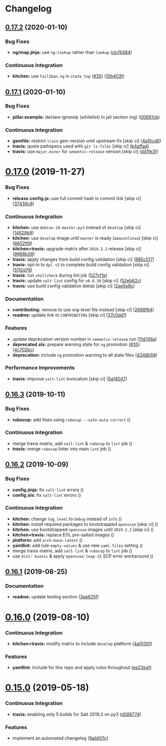 # Changelog

## [0.17.2](https://github.com/saltstack-formulas/fail2ban-formula/compare/v0.17.1...v0.17.2) (2020-01-10)


### Bug Fixes

* **ng/map.jinja:** use `ng:lookup` rather than `lookup` ([cb76484](https://github.com/saltstack-formulas/fail2ban-formula/commit/cb76484142d192dc3c0f2903231b97793e5b216e))


### Continuous Integration

* **kitchen:** use `fail2ban.ng` in `state_top` ([#35](https://github.com/saltstack-formulas/fail2ban-formula/issues/35)) ([10b403f](https://github.com/saltstack-formulas/fail2ban-formula/commit/10b403f8b445f65118e88872229a978cdae90a4c))

## [0.17.1](https://github.com/saltstack-formulas/fail2ban-formula/compare/v0.17.0...v0.17.1) (2020-01-10)


### Bug Fixes

* **pillar.example:** declare ignoreip (whitelist) in jail section (ng) ([00661cb](https://github.com/saltstack-formulas/fail2ban-formula/commit/00661cbca978e5b6344427bd688fcfae9789f3db))


### Continuous Integration

* **gemfile:** restrict `train` gem version until upstream fix [skip ci] ([4a10cd6](https://github.com/saltstack-formulas/fail2ban-formula/commit/4a10cd695764fb551aea91688625576dbb046ba9))
* **travis:** quote pathspecs used with `git ls-files` [skip ci] ([b4affad](https://github.com/saltstack-formulas/fail2ban-formula/commit/b4affadfd7f1227aea0dc96101e560553af12c8a))
* **travis:** use `major.minor` for `semantic-release` version [skip ci] ([d41fe3f](https://github.com/saltstack-formulas/fail2ban-formula/commit/d41fe3f2051e2f63dbae9cfd343103f5b3228dc0))

# [0.17.0](https://github.com/saltstack-formulas/fail2ban-formula/compare/v0.16.3...v0.17.0) (2019-11-27)


### Bug Fixes

* **release.config.js:** use full commit hash in commit link [skip ci] ([37439c8](https://github.com/saltstack-formulas/fail2ban-formula/commit/37439c81a79428a3ea66fcba0ea9f389daf78caa))


### Continuous Integration

* **kitchen:** use `debian-10-master-py3` instead of `develop` [skip ci] ([14629b9](https://github.com/saltstack-formulas/fail2ban-formula/commit/14629b96f38e79143899944f0ec2508171d196c8))
* **kitchen:** use `develop` image until `master` is ready (`amazonlinux`) [skip ci] ([6652ff9](https://github.com/saltstack-formulas/fail2ban-formula/commit/6652ff9d9563bc5454e48b16ccdea579100ff3f3))
* **kitchen+travis:** upgrade matrix after `2019.2.2` release [skip ci] ([9968b09](https://github.com/saltstack-formulas/fail2ban-formula/commit/9968b09784e4b2d3e9e5055b9f7dce6306d5eb80))
* **travis:** apply changes from build config validation [skip ci] ([885c517](https://github.com/saltstack-formulas/fail2ban-formula/commit/885c517e8a17b54d2966e475919f10378f7b99e9))
* **travis:** opt-in to `dpl v2` to complete build config validation [skip ci] ([5112d76](https://github.com/saltstack-formulas/fail2ban-formula/commit/5112d760e403fe8e9e56324445fab75a669e81c7))
* **travis:** run `shellcheck` during lint job ([527cf1e](https://github.com/saltstack-formulas/fail2ban-formula/commit/527cf1e9717964d794356b1dbbad0037356773fe))
* **travis:** update `salt-lint` config for `v0.0.10` [skip ci] ([52eb62c](https://github.com/saltstack-formulas/fail2ban-formula/commit/52eb62c8f9e8703889f8c9d97f68df794e4a644c))
* **travis:** use build config validation (beta) [skip ci] ([2ae5e8c](https://github.com/saltstack-formulas/fail2ban-formula/commit/2ae5e8cc167d9596bb07d094cf7dae2e7655a77f))


### Documentation

* **contributing:** remove to use org-level file instead [skip ci] ([2688f64](https://github.com/saltstack-formulas/fail2ban-formula/commit/2688f64efb58ef9091fdc56328ec6ad303727fcc))
* **readme:** update link to `CONTRIBUTING` [skip ci] ([37c0dd1](https://github.com/saltstack-formulas/fail2ban-formula/commit/37c0dd1fcdfd8bfb424490a7b680d0fc04150261))


### Features

* update deprecation version number in `semantic-release` run ([11d748a](https://github.com/saltstack-formulas/fail2ban-formula/commit/11d748abd67f1603b99a7804436d7ad6970d3411))
* **deprecated.sls:** prepare warning state for `ng` promotion ([#35](https://github.com/saltstack-formulas/fail2ban-formula/issues/35)) ([4c702bc](https://github.com/saltstack-formulas/fail2ban-formula/commit/4c702bc5a57b55abe8bdcc5096d5aa9a04233bb5))
* **deprecation:** include `ng` promotion warning to all state files ([4348b59](https://github.com/saltstack-formulas/fail2ban-formula/commit/4348b5966240878ec3959dfaa661e696384ca833))


### Performance Improvements

* **travis:** improve `salt-lint` invocation [skip ci] ([5a14047](https://github.com/saltstack-formulas/fail2ban-formula/commit/5a14047dae331c973e3a0f7384c5f1e135604e8f))

## [0.16.3](https://github.com/saltstack-formulas/fail2ban-formula/compare/v0.16.2...v0.16.3) (2019-10-11)


### Bug Fixes

* **rubocop:** add fixes using `rubocop --safe-auto-correct` ([](https://github.com/saltstack-formulas/fail2ban-formula/commit/0a420da))


### Continuous Integration

* merge travis matrix, add `salt-lint` & `rubocop` to `lint` job ([](https://github.com/saltstack-formulas/fail2ban-formula/commit/269a220))
* **travis:** merge `rubocop` linter into main `lint` job ([](https://github.com/saltstack-formulas/fail2ban-formula/commit/19f6faa))

## [0.16.2](https://github.com/saltstack-formulas/fail2ban-formula/compare/v0.16.1...v0.16.2) (2019-10-09)


### Bug Fixes

* **config.jinja:** fix `salt-lint` errors ([](https://github.com/saltstack-formulas/fail2ban-formula/commit/ddbac67))
* **config.sls:** fix `salt-lint` errors ([](https://github.com/saltstack-formulas/fail2ban-formula/commit/0f668ca))


### Continuous Integration

* **kitchen:** change `log_level` to `debug` instead of `info` ([](https://github.com/saltstack-formulas/fail2ban-formula/commit/44247c1))
* **kitchen:** install required packages to bootstrapped `opensuse` [skip ci] ([](https://github.com/saltstack-formulas/fail2ban-formula/commit/410f589))
* **kitchen:** use bootstrapped `opensuse` images until `2019.2.2` [skip ci] ([](https://github.com/saltstack-formulas/fail2ban-formula/commit/e8ffbb6))
* **kitchen+travis:** replace EOL pre-salted images ([](https://github.com/saltstack-formulas/fail2ban-formula/commit/f33c864))
* **platform:** add `arch-base-latest` ([](https://github.com/saltstack-formulas/fail2ban-formula/commit/ab09eda))
* **yamllint:** add rule `empty-values` & use new `yaml-files` setting ([](https://github.com/saltstack-formulas/fail2ban-formula/commit/e592919))
* merge travis matrix, add `salt-lint` & `rubocop` to `lint` job ([](https://github.com/saltstack-formulas/fail2ban-formula/commit/3b1c31a))
* use `dist: bionic` & apply `opensuse-leap-15` SCP error workaround ([](https://github.com/saltstack-formulas/fail2ban-formula/commit/2ca74f9))

## [0.16.1](https://github.com/saltstack-formulas/fail2ban-formula/compare/v0.16.0...v0.16.1) (2019-08-25)


### Documentation

* **readme:** update testing section ([3ae625f](https://github.com/saltstack-formulas/fail2ban-formula/commit/3ae625f))

# [0.16.0](https://github.com/saltstack-formulas/fail2ban-formula/compare/v0.15.0...v0.16.0) (2019-08-10)


### Continuous Integration

* **kitchen+travis:** modify matrix to include `develop` platform ([4af0301](https://github.com/saltstack-formulas/fail2ban-formula/commit/4af0301))


### Features

* **yamllint:** include for this repo and apply rules throughout ([ee23eaf](https://github.com/saltstack-formulas/fail2ban-formula/commit/ee23eaf))

# [0.15.0](https://github.com/saltstack-formulas/fail2ban-formula/compare/v0.14.0...v0.15.0) (2019-05-18)


### Continuous Integration

* **travis:** enabling only 5 builds for Salt 2019.2 on py3 ([d588774](https://github.com/saltstack-formulas/fail2ban-formula/commit/d588774))


### Features

* implement an automated changelog ([9ab601c](https://github.com/saltstack-formulas/fail2ban-formula/commit/9ab601c))
